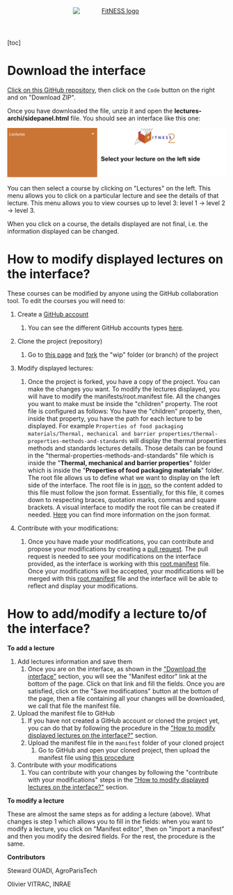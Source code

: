 

<head>
    <style>
    .center {
      display: block;
      margin-left: auto;
      margin-right: auto;
      width: 40%;
	}
    </style>
</head>
<header>
    <a href="https://fitness.agroparistech.fr/" target="_blank">   
  		<img src="images/logo/Fitness2_logo.PNG" alt="FitNESS logo"  class="center">
    </a>
</header>



[toc]

# Download the interface 

<a href="https://github.com/scours/fitness2/tree/wip" target="_blank">Click on this GitHub repository</a>, then click on the `Code` button on the right and on "Download ZIP".

Once you have downloaded the file, unzip it and open the **lectures-archi/sidepanel.html** file. You should see an interface like this one: 

![main-page](img/main-page.PNG)



You can then select a course by clicking on "Lectures" on the left. This menu allows you to click on a particular lecture and see the details of that lecture. This menu allows you to view courses up to level 3: level 1 -> level 2 -> level 3.

When you click on a course, the details displayed are not final, i.e. the information displayed can be changed. 



# How to modify displayed lectures on the interface? 

These courses can be modified by anyone using the GitHub collaboration tool. To edit the courses you will need to: 

1. Create a <a href="https://github.com/join" target="_blank">GitHub account</a>
   1. You can see the different GitHub accounts types <a href="https://docs.github.com/en/get-started/signing-up-for-github/signing-up-for-a-new-github-account" target="_blank">here</a>.

2. Clone the project (repository)
   1. Go to <a href="https://github.com/scours/fitness2/tree/wip" target="_blank">this page</a> and <a href="https://docs.github.com/en/get-started/quickstart/fork-a-repo" target="_blank">fork</a> the "wip" folder (or branch) of the project

3. Modify displayed lectures:
   1. Once the project is forked, you have a copy of the project. You can make the changes you want. To modify the lectures displayed, you will have to modify the manifests/root.manifest file. All the changes you want to make must be inside the "children" property. The root file is configured as follows: You have the "children" property, then, inside that property, you have the path for each lecture to be displayed. For example `Properties of food packaging materials/Thermal, mechanical and barrier properties/thermal-properties-methods-and-standards` will display the thermal properties methods and standards lectures details. Those details can be found in the "thermal-properties-methods-and-standards" file which is inside the "**Thermal, mechanical and barrier properties**" folder which is inside the "**Properties of food packaging materials**" folder. The root file allows us to define what we want to display on the left side of the interface. The root file is in <a href="https://en.wikipedia.org/wiki/JSON" target="_blank">json</a>, so the content added to this file must follow the json format. Essentially, for this file, it comes down to respecting braces, quotation marks, commas and square brackets. A visual interface to modify the root file can be created if needed. <a href="https://www.w3schools.com/js/js_json_intro.asp" target="_blank">Here</a> you can find more information on the json format.

4. Contribute with your modifications: 
   1. Once you have made your modifications, you can contribute and propose your modifications by creating a <a href="https://docs.github.com/en/pull-requests/collaborating-with-pull-requests/proposing-changes-to-your-work-with-pull-requests/creating-a-pull-request" target="_blank">pull request</a>. The pull request is needed to see your modifications on the interface provided, as the interface is working with this <a href="https://github.com/scours/fitness2/blob/wip/manifests/root.manifest" target="_blank">root.manifest</a> file. Once your modifications will be accepted, your modifications will be merged with this <a href="https://github.com/scours/fitness2/blob/wip/manifests/root.manifest" target="_blank">root.manifest</a> file and the interface will be able to reflect and display your modifications.




# How to add/modify a lecture to/of the interface?

**To add a lecture**

1. Add lectures information and save them
   1. Once you are on the interface, as shown in the  ["Download the interface"](#download-the-interface) section, you will see the "Manifest editor" link at the bottom of the page. Click on that link and fill the fields. Once you are satisfied, click on the "Save modifications" button at the bottom of the page, then a file containing all your changes will be downloaded, we call that file the manifest file.
2. Upload the manifest file to GitHub
   1. If you have not created a GitHub account or cloned the project yet, you can do that by following the procedure in the ["How to modify displayed lectures on the interface?"](#how-to-modify-displayed-lectures-on-the-interface) section.
   2. Upload the manifest file in the `manifest` folder of your cloned project
      1. Go to GitHub and open your cloned project, then upload the manifest file using <a href="https://docs.github.com/en/repositories/working-with-files/managing-files/adding-a-file-to-a-repository" target="_blank">this procedure</a> 
3. Contribute with your modifications
   1. You can contribute with your changes by following the "contribute with your modifications" steps in the ["How to modify displayed lectures on the interface?"](#how-to-modify-displayed-lectures-on-the-interface) section.



**To modify a lecture**

These are almost the same steps as for adding a lecture (above). What changes is step 1 which allows you to fill in the fields: when you want to modify a lecture, you click on "Manifest editor", then on "import a manifest" and then you modify the desired fields. For the rest, the procedure is the same.





**Contributors**

Steward OUADI, AgroParisTech

Olivier VITRAC, INRAE
